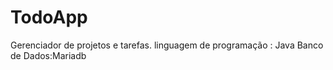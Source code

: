 # TodoApp
Gerenciador de projetos e tarefas.
linguagem de programação : Java
Banco de Dados:Mariadb
